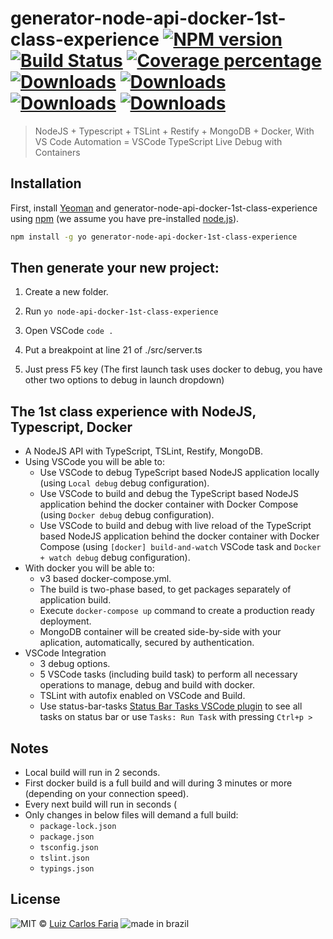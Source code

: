 # generator-node-api-docker-1st-class-experience [![NPM version][npm-image]][npm-url] [![Build Status][travis-image]][travis-url] [![Coverage percentage][coveralls-image]][coveralls-url] [![Downloads][npm-downloads-week]][npm-url] [![Downloads][npm-downloads-month]][npm-url] [![Downloads][npm-downloads-year]][npm-url] [![Downloads][npm-downloads-all]][npm-url]
> NodeJS + Typescript + TSLint + Restify + MongoDB + Docker, With VS Code Automation = VSCode TypeScript Live Debug with Containers

## Installation

First, install [Yeoman](http://yeoman.io) and generator-node-api-docker-1st-class-experience using [npm](https://www.npmjs.com/) (we assume you have pre-installed [node.js](https://nodejs.org/)).

```bash
npm install -g yo generator-node-api-docker-1st-class-experience
```

## Then generate your new project:

1. Create a new folder.

2. Run ```yo node-api-docker-1st-class-experience```

3. Open VSCode `code .`

4. Put a breakpoint at line 21 of ./src/server.ts 

5. Just press F5 key (The first launch task uses docker to debug, you have other two options to debug in launch dropdown)

## The 1st class experience with NodeJS, Typescript, Docker

 * A NodeJS API with TypeScript, TSLint, Restify, MongoDB.
 * Using VSCode you will be able to:
    * Use VSCode to debug TypeScript based NodeJS application locally (using `Local debug` debug configuration).
    * Use VSCode to build and debug the TypeScript based NodeJS application behind the docker container with Docker Compose (using `Docker debug` debug configuration).
    * Use VSCode to build and debug with live reload of the TypeScript based NodeJS application behind the docker container with Docker Compose (using `[docker] build-and-watch` VSCode task and `Docker + watch debug` debug configuration).
 * With docker you will be able to:
    * v3 based docker-compose.yml.
    * The build is two-phase based, to get packages separately of application build.
    * Execute `docker-compose up` command to create a production ready deployment.
    * MongoDB container will be created side-by-side with your aplication, automatically, secured by authentication.
 * VSCode Integration
    * 3 debug options.
    * 5 VSCode tasks (including build task) to perform all necessary operations to manage, debug and build with docker.
    * TSLint with autofix enabled on VSCode and Build.
    * Use status-bar-tasks [Status Bar Tasks VSCode plugin][status-bar-tasks-url]  to see all tasks on status bar or use `Tasks: Run Task` with pressing `Ctrl+p >`
 
## Notes
* Local build will run in 2 seconds.
* First docker build is a full build and will during 3 minutes or more (depending on your connection speed).
* Every next build will run in seconds (
* Only changes in below files will demand a full build:
  * `package-lock.json`
  * `package.json`
  * `tsconfig.json`
  * `tslint.json`
  * `typings.json`

## License

![MIT][npm-license] © [Luiz Carlos Faria](http://luizcarlosfaria.net/) ![made in brazil][brazil]


[brazil]:http://www.goal.cc/content/images/flags/28.png
[npm-image]: https://badge.fury.io/js/generator-node-api-docker-1st-class-experience.svg
[npm-url]: https://npmjs.org/package/generator-node-api-docker-1st-class-experience
[travis-image]: https://travis-ci.org/luizcarlosfaria/generator-node-api-docker-1st-class-experience.svg?branch=master
[travis-url]: https://travis-ci.org/luizcarlosfaria/generator-node-api-docker-1st-class-experience
[daviddm-image]: https://david-dm.org/luizcarlosfaria/generator-node-api-docker-1st-class-experience.svg?theme=shields.io
[daviddm-url]: https://david-dm.org/luizcarlosfaria/generator-node-api-docker-1st-class-experience
[coveralls-image]: https://coveralls.io/repos/luizcarlosfaria/generator-node-api-docker-1st-class-experience/badge.svg
[coveralls-url]: https://coveralls.io/r/luizcarlosfaria/generator-node-api-docker-1st-class-experience
[status-bar-tasks-url]:https://marketplace.visualstudio.com/items?itemName=GuardRex.status-bar-tasks
[dependencies]:https://img.shields.io/david/luizcarlosfaria/generator-node-api-docker-1st-class-experience.svg



[npm-downloads-all]:https://img.shields.io/npm/dt/generator-node-api-docker-1st-class-experience.svg
[npm-downloads-week]:https://img.shields.io/npm/dw/generator-node-api-docker-1st-class-experience.svg
[npm-downloads-month]:https://img.shields.io/npm/dm/generator-node-api-docker-1st-class-experience.svg
[npm-downloads-year]:https://img.shields.io/npm/dy/generator-node-api-docker-1st-class-experience.svg
[npm-license]:https://img.shields.io/npm/l/generator-node-api-docker-1st-class-experience.svg